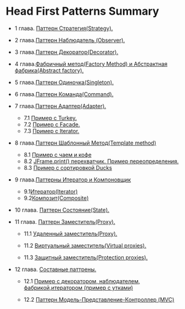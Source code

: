 Head First Patterns Summary
=============
- 1 глава. [Паттерн Стратегия(Strategy).](https://github.com/SergioMyJava/Head-First/tree/master/src/main/java/chapter1)

- 2 глава.[Паттерн Наблюдатель (Observer).](https://github.com/SergioMyJava/Head-First/tree/master/src/main/java/chapter2)

- 3 глава.[Паттерн Декоратор(Decorator).](https://github.com/SergioMyJava/Head-First/tree/master/src/main/java/chapter3)

- 4 глава.[Фабричный метод(Factory Method) и Абстрактная фабрика(Abstract factory).](https://github.com/SergioMyJava/Head-First/tree/master/src/main/java/chapter4)

- 5 глава.[Паттерн Одиночка(Singleton).](https://github.com/SergioMyJava/Head-First/tree/master/src/main/java/chapter5)

- 6 глава.[Паттерн Команда(Command).](https://github.com/SergioMyJava/Head-First/tree/master/src/main/java/chapter6)

- 7 глава.[Паттерн Адаптер(Adapter).](https://github.com/SergioMyJava/Head-First/tree/master/src/main/java/chapter7)
    - 7.1 [Пример с Turkey.](https://github.com/SergioMyJava/Head-First/tree/master/src/main/java/chapter7/turkeyexample)
    - 7.2 [Пример с Facade.](https://github.com/SergioMyJava/Head-First/tree/master/src/main/java/chapter7/facadexample)
    - 7.3 [Пример с Iterator.](https://github.com/SergioMyJava/Head-First/tree/master/src/main/java/chapter7/enumerationtoiterator)

- 8 глава.[Паттерн Шаблонный Метод(Template method)](https://github.com/SergioMyJava/Head-First/tree/master/src/main/java/chapter8)
    - 8.1 [Пример с чаем и кофе](https://github.com/SergioMyJava/Head-First/tree/master/src/main/java/chapter8/caffeinebeverage)
    - 8.2 [JFrame.print() перехватчик. Пример переопределения.](https://github.com/SergioMyJava/Head-First/tree/master/src/main/java/chapter8/jframeaxample)
    - 8.3 [Пример с сортировкой Ducks](https://github.com/SergioMyJava/Head-First/tree/master/src/main/java/chapter8/sortducks)
- 9 глава.[Паттерны Итератор и Компоновщик](https://github.com/SergioMyJava/Head-First/tree/master/src/main/java/chapter9)
    - 9.1[Итератор(Iterator)](https://github.com/SergioMyJava/Head-First/tree/master/src/main/java/chapter9/menuwithiterator)
    - 9.2[Композит(Composite)](https://github.com/SergioMyJava/Head-First/tree/master/src/main/java/chapter9/composite)
- 10 глава. [Паттерн Состояние(State).](https://github.com/SergioMyJava/Head-First/tree/master/src/main/java/chapter10/gumballmachine)

- 11 глава. [Паттерн Заместитель(Proxy).](https://github.com/SergioMyJava/Head-First/tree/master/src/main/java/chapter11)
      
   - 11.1 [Удаленный заместитель(Proxy).](https://github.com/SergioMyJava/Head-First/tree/master/src/main/java/chapter11/gumballmachine)

   - 11.2 [Виртуальный заместитель(Virtual proxies).](https://github.com/SergioMyJava/Head-First/tree/master/src/main/java/chapter11/imageproxy)

   - 11.3 [Защитный заместитель(Protection proxies).](https://github.com/SergioMyJava/Head-First/tree/master/src/main/java/chapter11/protectproxy)

- 12 глава. [Составные паттрены.](https://github.com/SergioMyJava/Head-First/tree/master/src/main/java/chapter12)
   
   - 12.1 [Пример с декоратором, наблюдателем, фабрикой,итератором (пример с утками)](https://github.com/SergioMyJava/Head-First/tree/master/src/main/java/chapter12/axamplewithduck)
   
   - 12.2 [Паттерн Модель-Представление-Контроллер (MVC)](https://github.com/SergioMyJava/Head-First/tree/master/src/main/java/chapter12/modelviewcontroller)